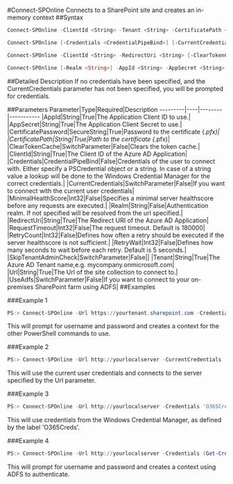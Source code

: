 #Connect-SPOnline
Connects to a SharePoint site and creates an in-memory context
##Syntax
```powershell
Connect-SPOnline -ClientId <String> -Tenant <String> -CertificatePath <String> -CertificatePassword <SecureString> [-MinimalHealthScore <Int32>] [-RetryCount <Int32>] [-RetryWait <Int32>] [-RequestTimeout <Int32>] [-SkipTenantAdminCheck [<SwitchParameter>]] -Url <String>
```


```powershell
Connect-SPOnline [-Credentials <CredentialPipeBind>] [-CurrentCredentials [<SwitchParameter>]] [-UseAdfs [<SwitchParameter>]] [-MinimalHealthScore <Int32>] [-RetryCount <Int32>] [-RetryWait <Int32>] [-RequestTimeout <Int32>] [-SkipTenantAdminCheck [<SwitchParameter>]] -Url <String>
```


```powershell
Connect-SPOnline -ClientId <String> -RedirectUri <String> [-ClearTokenCache [<SwitchParameter>]] [-MinimalHealthScore <Int32>] [-RetryCount <Int32>] [-RetryWait <Int32>] [-RequestTimeout <Int32>] [-SkipTenantAdminCheck [<SwitchParameter>]] -Url <String>
```


```powershell
Connect-SPOnline [-Realm <String>] -AppId <String> -AppSecret <String> [-MinimalHealthScore <Int32>] [-RetryCount <Int32>] [-RetryWait <Int32>] [-RequestTimeout <Int32>] [-SkipTenantAdminCheck [<SwitchParameter>]] -Url <String>
```


##Detailed Description
If no credentials have been specified, and the CurrentCredentials parameter has not been specified, you will be prompted for credentials.

##Parameters
Parameter|Type|Required|Description
---------|----|--------|-----------
|AppId|String|True|The Application Client ID to use.|
|AppSecret|String|True|The Application Client Secret to use.|
|CertificatePassword|SecureString|True|Password to the certificate (*.pfx)|
|CertificatePath|String|True|Path to the certificate (*.pfx)|
|ClearTokenCache|SwitchParameter|False|Clears the token cache.|
|ClientId|String|True|The Client ID of the Azure AD Application|
|Credentials|CredentialPipeBind|False|Credentials of the user to connect with. Either specify a PSCredential object or a string. In case of a string value a lookup will be done to the Windows Credential Manager for the correct credentials.|
|CurrentCredentials|SwitchParameter|False|If you want to connect with the current user credentials|
|MinimalHealthScore|Int32|False|Specifies a minimal server healthscore before any requests are executed.|
|Realm|String|False|Authentication realm. If not specified will be resolved from the url specified.|
|RedirectUri|String|True|The Redirect URI of the Azure AD Application|
|RequestTimeout|Int32|False|The request timeout. Default is 180000|
|RetryCount|Int32|False|Defines how often a retry should be executed if the server healthscore is not sufficient.|
|RetryWait|Int32|False|Defines how many seconds to wait before each retry. Default is 5 seconds.|
|SkipTenantAdminCheck|SwitchParameter|False||
|Tenant|String|True|The Azure AD Tenant name,e.g. mycompany.onmicrosoft.com|
|Url|String|True|The Url of the site collection to connect to.|
|UseAdfs|SwitchParameter|False|If you want to connect to your on-premises SharePoint farm using ADFS|
##Examples

###Example 1
```powershell
PS:> Connect-SPOnline -Url https://yourtenant.sharepoint.com -Credentials (Get-Credential)
```
This will prompt for username and password and creates a context for the other PowerShell commands to use.
 

###Example 2
```powershell
PS:> Connect-SPOnline -Url http://yourlocalserver -CurrentCredentials
```
This will use the current user credentials and connects to the server specified by the Url parameter.
    

###Example 3
```powershell
PS:> Connect-SPOnline -Url http://yourlocalserver -Credentials 'O365Creds'
```
This will use credentials from the Windows Credential Manager, as defined by the label 'O365Creds'.
    

###Example 4
```powershell
PS:> Connect-SPOnline -Url http://yourlocalserver -Credentials (Get-Credential) -UseAdfs
```
This will prompt for username and password and creates a context using ADFS to authenticate.
    
